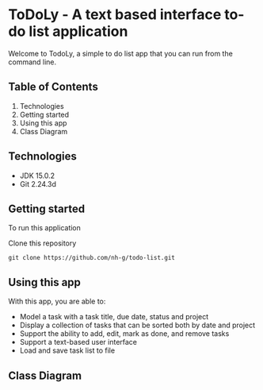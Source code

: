 # ToDoLy - A text based interface to-do list application

Welcome to TodoLy, a simple to do list app that you can run from the command line.

## Table of Contents

1. Technologies
2. Getting started
3. Using this app
4. Class Diagram

## Technologies
- JDK 15.0.2
- Git 2.24.3d

## Getting started
To run this application

Clone this repository
````
git clone https://github.com/nh-g/todo-list.git
````

## Using this app
With this app, you are able to:
- Model a task with a task title, due date, status and project
- Display a collection of tasks that can be sorted both by date and project
- Support the ability to add, edit, mark as done, and remove tasks
- Support a text-based user interface
- Load and save task list to file

## Class Diagram


